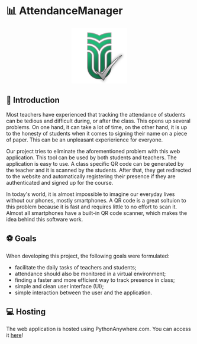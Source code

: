 # 📊 AttendanceManager

<p align="center">
    <img src="src/AttendanceManager/static/logo.png" alt="Attendance Manager" width="150">
</p>

## 👋 Introduction

Most teachers have experienced that tracking the attendance of students can be tedious and difficult during, or after the class. This opens up several problems. On one hand, it can take a lot of time, on the other hand, it is up to the honesty of students when it comes to signing their name on a piece of paper. This can be an unpleasant experierience for everyone.

Our project tries to eliminate the aforementioned problem with this web application. This tool can be used by both students and teachers. The application is easy to use. A class specific QR code can be generated by the teacher and it is scanned by the students. After that, they get redirected to the website and automatically registering their presence if they are authenticated and signed up for the course.

In today's world, it is almost impossible to imagine our everyday lives without our phones, mostly smartphones. A QR code is a great soltuion to this problem because it is fast and requires little to no effort to scan it. Almost all smartphones have a built-in QR code scanner, which makes the idea behind this software work.

## ⚽ Goals

When developing this project, the following goals were formulated:

- facilitate the daily tasks of teachers and students;
- attendance should also be monitored in a virtual environment;
- finding a faster and more efficient way to track presence in class;
- simple and clean user interface (UI);
- simple interaction between the user and the application.

##

## 💻 Hosting

The web application is hosted using PythonAnywhere.com. You can access it [here](https://sapientiaattendancemanager.pythonanywhere.com)!
